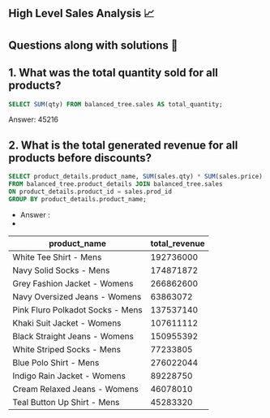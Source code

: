 ## High Level Sales Analysis 📈
## Questions along with solutions 📖
## 1. What was the total quantity sold for all products?
```sql
SELECT SUM(qty) FROM balanced_tree.sales AS total_quantity;
```
Answer: 45216
## 2. What is the total generated revenue for all products before discounts?
```sql
SELECT product_details.product_name, SUM(sales.qty) * SUM(sales.price) 
FROM balanced_tree.product_details JOIN balanced_tree.sales
ON product_details.product_id = sales.prod_id
GROUP BY product_details.product_name;
```
- Answer :
- 
product_name | total_revenue
--- | ---
White Tee Shirt - Mens | 192736000
Navy Solid Socks - Mens | 174871872
Grey Fashion Jacket - Womens |	266862600
Navy Oversized Jeans - Womens	| 63863072
Pink Fluro Polkadot Socks - Mens  | 137537140
Khaki Suit Jacket - Womens | 107611112
Black Straight Jeans - Womens | 150955392
White Striped Socks - Mens | 77233805
Blue Polo Shirt - Mens	| 276022044
Indigo Rain Jacket - Womens | 89228750
Cream Relaxed Jeans - Womens | 46078010
Teal Button Up Shirt - Mens |45283320

